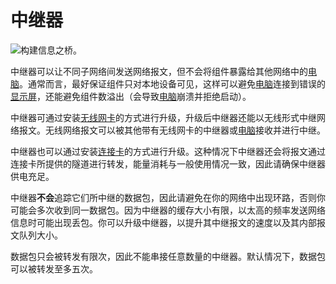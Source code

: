 # 中继器

![构建信息之桥。](oredict:oc:relay)

中继器可以让不同子网络间发送网络报文，但不会将组件暴露给其他网络中的[电脑](../general/computer.md)。通常而言，最好保证组件只对本地设备可见，这样可以避免[电脑](../general/computer.md)连接到错误的[显示屏](screen1.md)，还能避免组件数溢出（会导致[电脑](../general/computer.md)崩溃并拒绝启动）。

中继器可通过安装[无线网卡](../item/wlanCard1.md)的方式进行升级，升级后中继器还能以无线形式中继网络报文。无线网络报文可以被其他带有无线网卡的中继器或[电脑](../general/computer.md)接收并进行中继。

中继器也可以通过安装[连接卡](../item/linkedCard.md)的方式进行升级。这种情况下中继器还会将报文通过连接卡所提供的隧道进行转发，能量消耗与一般使用情况一致，因此请确保中继器供电充足。

中继器**不会**追踪它们所中继的数据包，因此请避免在你的网络中出现环路，否则你可能会多次收到同一数据包。因为中继器的缓存大小有限，以太高的频率发送网络信息时可能出现丢包。你可以升级中继器，以提升其中继报文的速度以及其内部报文队列大小。

数据包只会被转发有限次，因此不能串接任意数量的中继器。默认情况下，数据包可以被转发至多五次。
